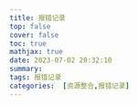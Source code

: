 ```yaml
---
title: 报错记录
top: false
cover: false
toc: true
mathjax: true
date: 2023-07-02 20:32:10
summary:
tags: 报错记录
categories:  [资源整合,报错记录]
---
```

